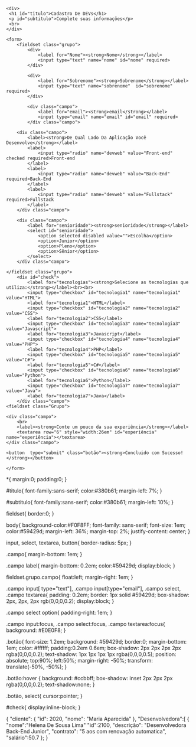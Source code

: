 <!DOCTYPE html>
<html lang="en">
<head>
    <meta charset="UTF-8">
    <meta name="viewport" content="width=device-width, initial-scale=1.0">
    <link rel="stylesheet" type="text/css" href="index.css" media="screen">
    <title>Cadastro</title>
</head>
<body>

    <div>
     <h1 id="titulo">Cadastro De DEVs</h1>
     <p id="subtitulo">Complete suas informações</p>
     <br>
    </div>

    <form>
        <fieldset class="grupo">
            <div>
                <label for="Nome"><strong>Nome</strong></label>
                <input type="text" name="nome" id="nome" required>
            </div>

            <div>
                <label for="Sobrenome"><strong>Sobrenome</strong></label>
                <input type="text" name="sobrenome"  id="sobrenome" required>
            </div>

            <div class="campo">
                <label for="email"><strong>email</strong></label>
                <input type="email" name="email" id="email" required>
            </div class="campo">

        <div class="campo">
            <label><strong>De Qual Lado Da Aplicação Você Desenvolve</strong></label>
            <label>
                <input type="radio" name="devweb" value="Front-end" checked required>Front-end
            </label>
            <label>
                <input type="radio" name="devweb" value="Back-End" required>Back-End
            </label>
            <label>
                <input type="radio" name="devweb" value="Fullstack" required>Fullstack
            </label>
        </div class="campo">

        <div class="campo">
            <label for="senioridade"><strong>senioridade</strong></label>
            <select id="senioridade">
                <option selected disabled value="">Escolha</option>
                <option>Junior</option>
                <option>Pleno</option>
                <option>Sênior</option>
            </select>
        </div class="campo">

    </fieldset class="grupo">
        <div id="check">
            <label for="tecnologias"><strong>Selecione as tecnologias que utiliza:</strong></label><br><br>
            <input type="checkbox" id="tecnologia1" name="tecnologia1" value="HTML">
            <label for="tecnologia1">HTML</label>
            <input type="checkbox" id="tecnologia2" name="tecnologia2" value="CSS">
            <label for="tecnologia2">CSS</label>
            <input type="checkbox" id="tecnologia3" name="tecnologia3" value="Javascript">
            <label for="tecnologia3">Javascript</label>
            <input type="checkbox" id="tecnologia4" name="tecnologia4" value="PHP">
            <label for="tecnologia4">PHP</label>
            <input type="checkbox" id="tecnologia5" name="tecnologia5" value="C#">
            <label for="tecnologia5">C#</label>
            <input type="checkbox" id="tecnologia6" name="tecnologia6" value="Python">
            <label for="tecnologia6">Python</label>
            <input type="checkbox" id="tecnologia7" name="tecnologia7" value="Java">
            <label for="tecnologia7">Java</label>
        </div class="campo">
    <fieldset class="Grupo">

    <div class="campo">
        <br>
        <label><strong>Conte um pouco da sua experiência</strong></label>
        <textarea row="6" style="width:26em" id="experiência" name="experiência"></textarea>
    </div class="campo">

    <button  type="submit" class="botão"><strong>Concluido com Sucesso!</strong></button>

    </form>

</body>
</html>

*{
    margin:0;
    padding:0;
}

#titulo{
   font-family:sans-serif; 
   color:#380b61;
   margin-left: 7%;
}

#subtitulo{
    font-family:sans-serif; 
   color:#380b61;
   margin-left: 10%;
}

fieldset{
    border:0;
}

body{
    background-color:#F0F8FF;
    font-family: sans-serif;
    font-size: 1em;
    color:#59429d;
    margin-left: 36%;
    margin-top: 2%;
    justify-content: center;
}

input, select, textarea, button{
    border-radius: 5px;
}

.campo{
    margin-bottom: 1em;
} 

.campo label{
    margin-bottom: 0.2em;
    color:#59429d;
    display:block;
}

fieldset.grupo.campo{
    float:left;
    margin-right: 1em;
}

.campo input[ type="text"], .campo input[type="email"], .campo select, .campo textarea{
    padding: 0.2em;
    border: 1px solid #59429d;
    box-shadow: 2px, 2px, 2px rgb(0,0,0,0.2);
    display:block;
}

.campo select option{
    padding-right: 1em;
}

.campo input:focus, .campo select:focus, .campo textarea:focus{
    background: #E0E0F8;
}

.botão{
    font-size: 1.2em;
    background: #59429d;
    border:0;
    margin-bottom: 1em;
    color: #ffffff;
    padding:0.2em 0.6em;
    box-shadow: 2px 2px 2px 2px rgba(0,0,0,0.2);
    text-shadow: 1px 1px 1px 1px rgba(0,0,0,0.5);
    position: absolute;
    top:90%;
    left:50%;
    margin-right: -50%;
    transform: translate(-50%, -50%);
}

.botão:hover {
    background: #ccbbff;
    box-shadow: inset 2px 2px 2px rgba(0,0,0,0.2);
    text-shadow:none;
}

.botão, select{
    cursor:pointer;
}

#check{
    display:inline-block;
}


{
    "cliente": {
        "id": 2020,
        "nome": "Maria Aparecida"
    },
    "Desenvolvedora":[
        {
            "nome":"Helena De Sousa Lima"
            "id":2100,
            "descrição": "Desenvolvedora Back-End Junior",
             "contrato": "5 aos com renovação automatica",
             "salário":50.7
        };
        }
   
